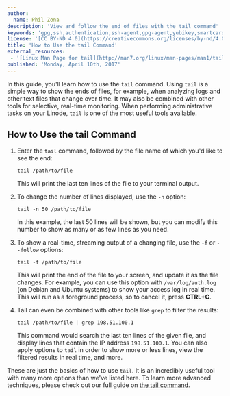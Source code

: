```yaml
---
author:
  name: Phil Zona
description: 'View and follow the end of files with the tail command'
keywords: 'gpg,ssh,authentication,ssh-agent,gpg-agent,yubikey,smartcard,ssh key'
license: '[CC BY-ND 4.0](https://creativecommons.org/licenses/by-nd/4.0)'
title: 'How to Use the tail Command'
external_resources:
 - '[Linux Man Page for tail](http://man7.org/linux/man-pages/man1/tail.1.html)'
published: 'Monday, April 10th, 2017'
---
```


In this guide, you'll learn how to use the `tail` command. Using `tail` is a simple way to show the ends of files, for example, when analyzing logs and other text files that change over time. It may also be combined with other tools for selective, real-time monitoring. When performing administrative tasks on your Linode, `tail` is one of the most useful tools available.

## How to Use the tail Command

1.  Enter the `tail` command, followed by the file name of which you'd like to see the end:

        tail /path/to/file

    This will print the last ten lines of the file to your terminal output.

2.  To change the number of lines displayed, use the `-n` option:

        tail -n 50 /path/to/file

    In this example, the last 50 lines will be shown, but you can modify this number to show as many or as few lines as you need.

3.  To show a real-time, streaming output of a changing file, use the `-f` or `--follow` options:

        tail -f /path/to/file

    This will print the end of the file to your screen, and update it as the file changes. For example, you can use this option with `/var/log/auth.log` (on Debian and Ubuntu systems) to show your access log in real time. This will run as a foreground process, so to cancel it, press **CTRL+C**.

4.  Tail can even be combined with other tools like `grep` to filter the results:

        tail /path/to/file | grep 198.51.100.1

    This command would search the last ten lines of the given file, and display lines that contain the IP address `198.51.100.1`. You can also apply options to `tail` in order to show more or less lines, view the filtered results in real time, and more.

These are just the basics of how to use `tail`. It is an incredibly useful tool with many more options than we've listed here. To learn more advanced techniques, please check out our full guide on [the tail command](/docs/tools-reference/tools/view-and-follow-the-end-of-text-files-with-tail).